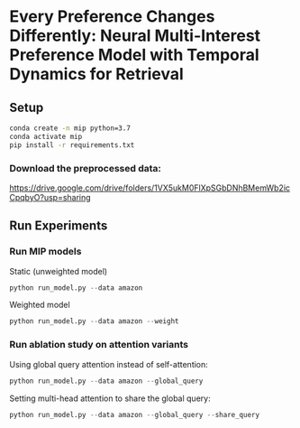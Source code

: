 # Every Preference Changes Differently: Neural Multi-Interest Preference Model with Temporal Dynamics for Retrieval


## Setup

```bash
conda create -n mip python=3.7
conda activate mip
pip install -r requirements.txt
```

### Download the preprocessed data:
https://drive.google.com/drive/folders/1VX5ukM0FlXpSGbDNhBMemWb2icCpqbyO?usp=sharing


## Run Experiments

### Run MIP models


Static (unweighted model)

``` python
python run_model.py --data amazon
```

Weighted model 

``` python
python run_model.py --data amazon --weight
```

### Run ablation study on attention variants

Using global query attention instead of self-attention:

```python
python run_model.py --data amazon --global_query
```


Setting multi-head attention to share the global query:

```python
python run_model.py --data amazon --global_query --share_query
```

